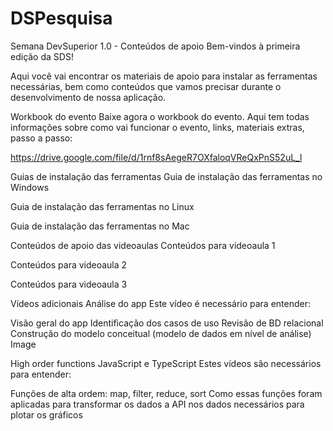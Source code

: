 # DSPesquisa
Semana DevSuperior 1.0 - Conteúdos de apoio
Bem-vindos à primeira edição da SDS!

Aqui você vai encontrar os materiais de apoio para instalar as ferramentas necessárias, bem como conteúdos que vamos precisar durante o desenvolvimento de nossa aplicação.

Workbook do evento
Baixe agora o workbook do evento. Aqui tem todas informações sobre como vai funcionar o evento, links, materiais extras, passo a passo:

https://drive.google.com/file/d/1rnf8sAegeR7OXfaloqVReQxPnS52uL_l

Guias de instalação das ferramentas
Guia de instalação das ferramentas no Windows

Guia de instalação das ferramentas no Linux

Guia de instalação das ferramentas no Mac

Conteúdos de apoio das videoaulas
Conteúdos para videoaula 1

Conteúdos para videoaula 2

Conteúdos para videoaula 3

Vídeos adicionais
Análise do app
Este vídeo é necessário para entender:

Visão geral do app
Identificação dos casos de uso
Revisão de BD relacional
Construção do modelo conceitual (modelo de dados em nível de análise)
Image

High order functions JavaScript e TypeScript
Estes vídeos são necessários para entender:

Funções de alta ordem: map, filter, reduce, sort
Como essas funções foram aplicadas para transformar os dados a API nos dados necessários para plotar os gráficos
